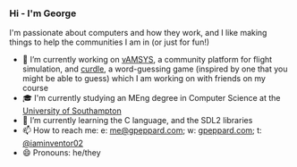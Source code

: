 ### Hi - I'm George

I'm passionate about computers and how they work, and I like making things to help the communities I am in (or just for fun!)

- 🔭 I’m currently working on [vAMSYS](https://vamsys.co.uk), a community platform for flight simulation, and [curdle](https://github.com/inventor02/curdle), a word-guessing game (inspired by one that you might be able to guess) which I am working on with friends on my course
- 🎓 I'm currently studying an MEng degree in Computer Science at the [University of Southampton](https://ecs.soton.ac.uk)
- 🌱 I’m currently learning the C language, and the SDL2 libraries
- 📫 How to reach me: e: [me@gpeppard.com](me@gpeppard.com); w: [gpeppard.com](https://gpeppard.com); t: [@iaminventor02](https://twitter.com/iaminventor02)
- 😄 Pronouns: he/they

